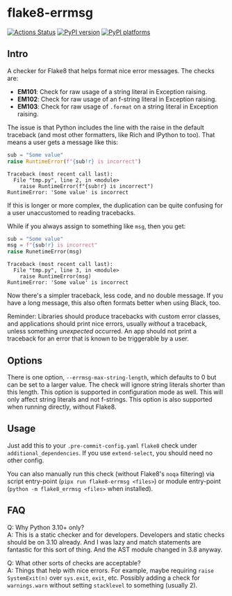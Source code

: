 # flake8-errmsg

[![Actions Status][actions-badge]][actions-link]
[![PyPI version][pypi-version]][pypi-link]
[![PyPI platforms][pypi-platforms]][pypi-link]

## Intro

A checker for Flake8 that helps format nice error messages. The checks are:

- **EM101**: Check for raw usage of a string literal in Exception raising.
- **EM102**: Check for raw usage of an f-string literal in Exception raising.
- **EM103**: Check for raw usage of `.format` on a string literal in Exception
  raising.

The issue is that Python includes the line with the raise in the default
traceback (and most other formatters, like Rich and IPython to too). That means
a user gets a message like this:

```python
sub = "Some value"
raise RuntimeError(f"{sub!r} is incorrect")
```

```pytb
Traceback (most recent call last):
  File "tmp.py", line 2, in <module>
    raise RuntimeError(f"{sub!r} is incorrect")
RuntimeError: 'Some value' is incorrect
```

If this is longer or more complex, the duplication can be quite confusing for a
user unaccustomed to reading tracebacks.

While if you always assign to something like `msg`, then you get:

```python
sub = "Some value"
msg = f"{sub!r} is incorrect"
raise RunetimeError(msg)
```

```pytb
Traceback (most recent call last):
  File "tmp.py", line 3, in <module>
    raise RuntimeError(msg)
RuntimeError: 'Some value' is incorrect
```

Now there's a simpler traceback, less code, and no double message. If you have a
long message, this also often formats better when using Black, too.

Reminder: Libraries should produce tracebacks with custom error classes, and
applications should print nice errors, usually _without_ a traceback, unless
something _unexpected_ occurred. An app should not print a traceback for an
error that is known to be triggerable by a user.

## Options

There is one option, `--errmsg-max-string-length`, which defaults to 0 but can
be set to a larger value. The check will ignore string literals shorter than
this length. This option is supported in configuration mode as well. This will
only affect string literals and not f-strings. This option is also supported
when running directly, without Flake8.

## Usage

Just add this to your `.pre-commit-config.yaml` `flake8` check under
`additional_dependencies`. If you use `extend-select`, you should need no other
config.

You can also manually run this check (without Flake8's `noqa` filtering) via
script entry-point (`pipx run flake8-errmsg <files>`) or module entry-point
(`python -m flake8_errmsg <files>` when installed).

## FAQ

Q: Why Python 3.10+ only? <br/> A: This is a static checker and for developers.
Developers and static checks should be on 3.10 already. And I was lazy and match
statements are fantastic for this sort of thing. And the AST module changed in
3.8 anyway.

Q: What other sorts of checks are acceptable? <br/> A: Things that help with
nice errors. For example, maybe requiring `raise SystemExit(n)` over `sys.exit`,
`exit`, etc. Possibly adding a check for `warnings.warn` without setting
`stacklevel` to something (usually 2).

<!-- prettier-ignore-start -->
[actions-badge]:            https://github.com/henryiii/flake8-errmsg/workflows/CI/badge.svg
[actions-link]:             https://github.com/henryiii/flake8-errmsg/actions
[pypi-link]:                https://pypi.org/project/flake8-errmsg/
[pypi-platforms]:           https://img.shields.io/pypi/pyversions/flake8-errmsg
[pypi-version]:             https://img.shields.io/pypi/v/flake8-errmsg
<!-- prettier-ignore-end -->
